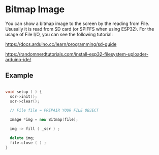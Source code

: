 # Bitmap Image

You can show a bitmap image to the screen by the reading from File. Ususally it is read from SD card (or SPIFFS when using ESP32). For the usage of File I/O, you can see the following tutorial:

https://docs.arduino.cc/learn/programming/sd-guide

https://randomnerdtutorials.com/install-esp32-filesystem-uploader-arduino-ide/

## Example
```cpp

void setup ( ) {
  scr->init();
  scr->clear();

  // File file = PREPAIR YOUR FILE OBJECT

  Image *img = new Bitmap(file);

  img -> fill ( _scr ) ;

  delete img;
  file.close ( ) ;
}
```
